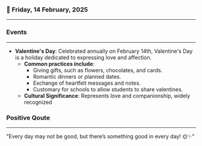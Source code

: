 ### 📅 Friday, 14 February, 2025
------
### Events
------
- **Valentine's Day**: Celebrated annually on February 14th, Valentine's Day is a holiday dedicated to expressing love and affection. 
  - **Common practices include**: 
    - Giving gifts, such as flowers, chocolates, and cards.
    - Romantic dinners or planned dates.
    - Exchange of heartfelt messages and notes.
    - Customary for schools to allow students to share valentines.
  - **Cultural Significance**: Represents love and companionship, widely recognized
### Positive Qoute
------
"Every day may not be good, but there’s something good in every day! 🌞✨"
